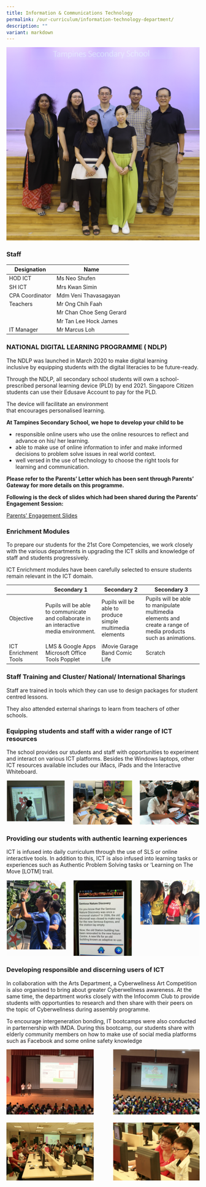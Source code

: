 ```yaml
---
title: Information & Communications Technology
permalink: /our-curriculum/information-technology-department/
description: ""
variant: markdown
---
```

![](/images/2023tpss16ict.jpg)

### Staff

| Designation | Name |
|---|---|
| HOD ICT   | Ms Neo Shufen |
| SH ICT | Mrs Kwan Simin |
| CPA Coordinator  | Mdm Veni Thavasagayan |
| Teachers  | Mr Ong Chih Faah |
|  | Mr Chan Choe Seng Gerard |
|  | Mr Tan Lee Hock James |
| IT Manager  | Mr Marcus Loh |


### NATIONAL DIGITAL LEARNING PROGRAMME ( NDLP)

The NDLP was launched in March 2020 to make digital learning inclusive by equipping students with the digital literacies to be future-ready.

Through the NDLP, all secondary school students will own a school-prescribed personal learning device (PLD) by end 2021. Singapore Citizen students can use their Edusave Account to pay for the PLD.

The device will facilitate an environment that encourages personalised learning.

**At Tampines Secondary School, we hope to develop your child to be**

*   responsible online users who use the online resources to reflect and advance on his/ her learning.
*   able to make use of online information to infer and make informed decisions to problem solve issues in real world context.
*   well versed in the use of technology to choose the right tools for learning and communication.

**Please refer to the Parents’ Letter which has been sent through Parents’ Gateway for more details on this programme.**

**Following is the deck of slides which had been shared during the Parents’ Engagement Session:**

[Parents' Engagement Slides](/files/2024_TPSS_Parents_Meeting_Slides_V1.pdf)

### Enrichment Modules

To prepare our students for the 21st Core Competencies, we work closely with the various departments in upgrading the ICT skills and knowledge of staff and students progressively.

ICT Enrichment modules have been carefully selected to ensure students remain relevant in the ICT domain.

|  | Secondary 1 | Secondary 2 | Secondary 3 |
|---|---|---|---|
| Objective | Pupils will be able to communicate and collaborate in an interactive media environment. | Pupils will be able to produce simple multimedia elements | Pupils will be able to manipulate multimedia elements and create a range of media products such as animations. |
| ICT Enrichment Tools | LMS & Google Apps Microsoft Office Tools Popplet | iMovie Garage Band Comic Life | Scratch |

### Staff Training and Cluster/ National/ International Sharings
Staff are trained in tools which they can use to design packages for student centred lessons.

They also attended external sharings to learn from teachers of other schools.

### Equipping students and staff with a wider range of ICT resources
The school provides our students and staff with opportunities to experiment and interact on various ICT platforms. Besides the Windows laptops, other ICT resources available includes our iMacs, iPads and the Interactive Whiteboard.

![](/images/ict%203.png)

### Providing our students with authentic learning experiences
ICT is infused into daily curriculum through the use of SLS or online interactive tools. In addition to this, ICT is also infused into learning tasks or experiences such as Authentic Problem Solving tasks or ‘Learning on The Move \[LOTM\] trail.

![](/images/ict%204.png)

### Developing responsible and discerning users of ICT
In collaboration with the Arts Department, a Cyberwellness Art Competition is also organised to bring about greater Cyberwellness awareness. At the same time, the department works closely with the Infocomm Club to provide students with opportunties to research and then share with their peers on the topic of Cyberwellness during assembly programme.

To encourage intergeneration bonding, IT bootcamps were also conducted in parternership with IMDA. During this bootcamp, our students share with elderly community members on how to make use of social media platforms such as Facebook and some online safety knowledge

![](/images/ict%205.png)